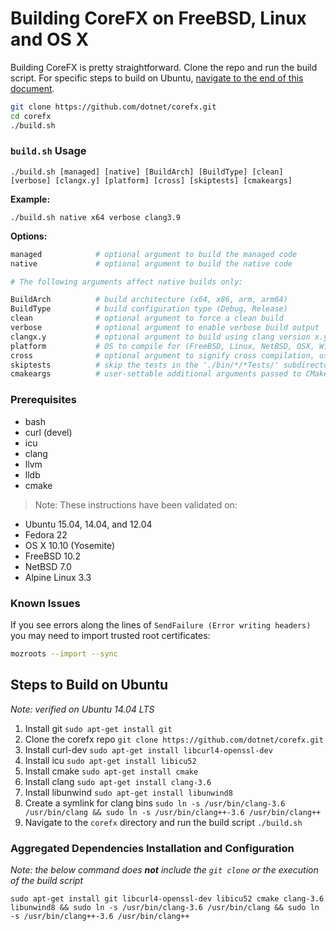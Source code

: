 Building CoreFX on FreeBSD, Linux and OS X
==========================================

Building CoreFX is pretty straightforward. Clone the repo and run the build script.  For specific steps to build on Ubuntu, [navigate to the end of this document](#steps-to-build-on-ubuntu).

```bash
git clone https://github.com/dotnet/corefx.git
cd corefx
./build.sh
```

### `build.sh` Usage
 `./build.sh [managed] [native] [BuildArch] [BuildType] [clean] [verbose] [clangx.y] [platform] [cross] [skiptests] [cmakeargs]`

**Example:**

`./build.sh native x64 verbose clang3.9`

**Options:**

```bash
managed            # optional argument to build the managed code
native             # optional argument to build the native code

# The following arguments affect native builds only:

BuildArch          # build architecture (x64, x86, arm, arm64)
BuildType          # build configuration type (Debug, Release)
clean              # optional argument to force a clean build
verbose            # optional argument to enable verbose build output
clangx.y           # optional argument to build using clang version x.y
platform           # OS to compile for (FreeBSD, Linux, NetBSD, OSX, Windows)
cross              # optional argument to signify cross compilation, uses ROOTFS_DIR environment variable if set
skiptests          # skip the tests in the './bin/*/*Tests/' subdirectory
cmakeargs          # user-settable additional arguments passed to CMake
```

### Prerequisites

* bash
* curl (devel)
* icu
* clang
* llvm
* lldb
* cmake

> Note: These instructions have been validated on:
* Ubuntu 15.04, 14.04, and 12.04
* Fedora 22
* OS X 10.10 (Yosemite)
* FreeBSD 10.2
* NetBSD 7.0
* Alpine Linux 3.3

### Known Issues
If you see errors along the lines of `SendFailure (Error writing headers)` you may need to import trusted root certificates:

```sh
mozroots --import --sync
```

## Steps to Build on Ubuntu

*Note: verified on Ubuntu 14.04 LTS*

1. Install git `sudo apt-get install git`
2. Clone the corefx repo `git clone https://github.com/dotnet/corefx.git`
3. Install curl-dev `sudo apt-get install libcurl4-openssl-dev`
4. Install icu `sudo apt-get install libicu52`
5. Install cmake `sudo apt-get install cmake`
6. Install clang `sudo apt-get install clang-3.6`
7. Install libunwind `sudo apt-get install libunwind8`
8. Create a symlink for clang bins `sudo ln -s /usr/bin/clang-3.6 /usr/bin/clang && sudo ln -s /usr/bin/clang++-3.6 /usr/bin/clang++`
9. Navigate to the `corefx` directory and run the build script `./build.sh`

### Aggregated Dependencies Installation and Configuration

*Note: the below command does **not** include the `git clone` or the execution of the build script*

`sudo apt-get install git libcurl4-openssl-dev libicu52 cmake clang-3.6 libunwind8 && sudo ln -s /usr/bin/clang-3.6 /usr/bin/clang && sudo ln -s /usr/bin/clang++-3.6 /usr/bin/clang++`